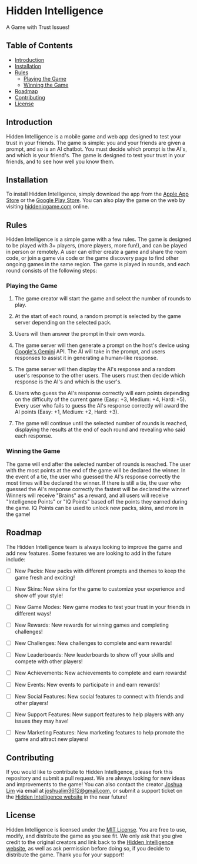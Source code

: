 # Hidden Intelligence

A Game with Trust Issues!

## Table of Contents
- [Introduction](#introduction)
- [Installation](#installation)
- [Rules](#rules)
    - [Playing the Game](#playing-the-game)
    - [Winning the Game](#winning-the-game)
- [Roadmap](#roadmap)
- [Contributing](#contributing)
- [License](#license)

## Introduction

Hidden Intelligence is a mobile game and web app designed to test your trust in your friends. The game is simple: you and your friends are given a prompt, and so is an AI chatbot. You must decide which prompt is the AI's, and which is your friend's. The game is designed to test your trust in your friends, and to see how well you know them.

## Installation

To install Hidden Intelligence, simply download the app from the [Apple App Store](https://apps.apple.com/us/app/hidden-intelligence/id6736437352) or the [Google Play Store](https://play.google.com/store/apps/details?id=com.joshualim.hiddeniq). You can also play the game on the web by visiting [hiddeniqgame.com](https://hiddeniqgame.com) online.

## Rules

Hidden Intelligence is a simple game with a few rules. The game is designed to be played with 3+ players, (more players, more fun!), and can be played in person or remotely. A user can either create a game and share the room code, or join a game via code or the game discovery page to find other ongoing games in the same region. The game is played in rounds, and each round consists of the following steps:

### Playing the Game

1. The game creator will start the game and select the number of rounds to play.

2. At the start of each round, a random prompt is selected by the game server depending on the selected pack.

3. Users will then answer the prompt in their own words.

4. The game server will then generate a prompt on the host's device using [Google's Gemini](https://ai.google.dev/) API. The AI will take in the prompt, and users responses to assist it in generating a human-like response.

5. The game server will then display the AI's response and a random user's response to the other users. The users must then decide which response is the AI's and which is the user's.

6. Users who guess the AI's response correctly will earn points depending on the difficulty of the current game (Easy: +3, Medium: +4, Hard: +5). Every user who fails to guess the AI's response correctly will award the AI points (Easy: +1, Medium: +2, Hard: +3).

7. The game will continue until the selected number of rounds is reached, displaying the results at the end of each round and revealing who said each response.

### Winning the Game

The game will end after the selected number of rounds is reached. The user with the most points at the end of the game will be declared the winner. In the event of a tie, the user who guessed the AI's response correctly the most times will be declared the winner. If there is still a tie, the user who guessed the AI's response correctly the fastest will be declared the winner! Winners will receive "Brains" as a reward, and all users will receive "Intelligence Points" or "IQ Points" based off the points they earned during the game. IQ Points can be used to unlock new packs, skins, and more in the game!

## Roadmap

The Hidden Intelligence team is always looking to improve the game and add new features. Some features we are looking to add in the future include:

- [ ] New Packs: New packs with different prompts and themes to keep the game fresh and exciting!

- [ ] New Skins: New skins for the game to customize your experience and show off your style!

- [ ] New Game Modes: New game modes to test your trust in your friends in different ways!

- [ ] New Rewards: New rewards for winning games and completing challenges!

- [ ] New Challenges: New challenges to complete and earn rewards!

- [ ] New Leaderboards: New leaderboards to show off your skills and compete with other players!

- [ ] New Achievements: New achievements to complete and earn rewards!

- [ ] New Events: New events to participate in and earn rewards!

- [ ] New Social Features: New social features to connect with friends and other players!

- [ ] New Support Features: New support features to help players with any issues they may have!

- [ ] New Marketing Features: New marketing features to help promote the game and attract new players!

## Contributing

If you would like to contribute to Hidden Intelligence, please fork this repository and submit a pull request. We are always looking for new ideas and improvements to the game! You can also contact the creator [Joshua Lim](https://github.com/joshualim30) via email at [joshualim3612@gmail.com](mailto:joshualim3612@gmail.com), or submit a support ticket on the [Hidden Intelligence website](https://hiddeniqgame.com) in the near future!

## License

Hidden Intelligence is licensed under the [MIT License](https://opensource.org/licenses/MIT). You are free to use, modify, and distribute the game as you see fit. We only ask that you give credit to the original creators and link back to the [Hidden Intelligence website](https://hiddeniqgame.com), as well as ask permission before doing so, if you decide to distribute the game. Thank you for your support!